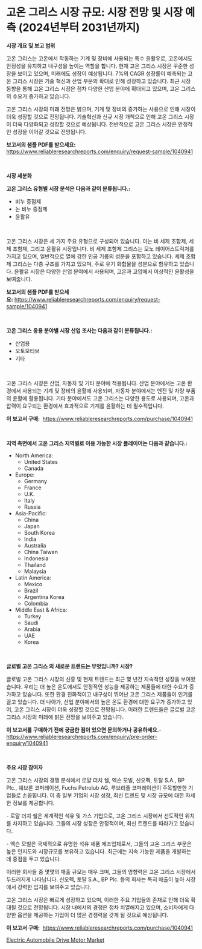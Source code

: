<p><h1>고온 그리스 시장 규모: 시장 전망 및 시장 예측 (2024년부터 2031년까지)</h1></p><p><strong>시장 개요 및 보고 범위</strong></p>
<p><p>고온 그리스는 고온에서 작동하는 기계 및 장비에 사용되는 특수 윤활유로, 고온에서도 안정성을 유지하고 내구성을 높이는 역할을 합니다. 현재 고온 그리스 시장은 꾸준한 성장을 보이고 있으며, 미래에도 성장이 예상됩니다. 7%의 CAGR 성장률이 예측되는 고온 그리스 시장은 기술 혁신과 산업 부문의 확대로 인해 성장하고 있습니다. 최근 시장 동향을 통해 고온 그리스 시장은 점차 다양한 산업 분야에 확대되고 있으며, 고온 그리스의 수요가 증가하고 있습니다. </p><p>고온 그리스 시장의 미래 전망은 밝으며, 기계 및 장비의 증가하는 사용으로 인해 시장이 더욱 성장할 것으로 전망됩니다. 기술혁신과 신규 시장 개척으로 인해 고온 그리스 시장이 더욱 다양화되고 성장할 것으로 예상됩니다. 전반적으로 고온 그리스 시장은 안정적인 성장을 이어갈 것으로 전망됩니다.</p></p>
<p><strong>보고서의 샘플 PDF를 받으세요:</strong> <a href="https://www.reliableresearchreports.com/enquiry/request-sample/1040941">https://www.reliableresearchreports.com/enquiry/request-sample/1040941</a></p>
<p>&nbsp;</p>
<p><strong>시장 세분화</strong></p>
<p><strong>고온 그리스 유형별 시장 분석은 다음과 같이 분류됩니다.:</strong></p>
<p><ul><li>비누 증점제</li><li>논 비누 증점제</li><li>윤활유</li></ul></p>
<p>&nbsp;</p>
<p><p>고온 그리스 시장은 세 가지 주요 유형으로 구성되어 있습니다. 이는 비 세제 조함제, 세제 조함제, 그리고 윤활유 시장입니다. 비 세제 조함제 그리스는 모노 레이어스트럭처를 가지고 있으며, 일반적으로 열에 강한 인공 기름의 성분을 포함하고 있습니다. 세제 조함제 그리스는 다층 구조를 가지고 있으며, 주로 유기 화합물을 성분으로 함유하고 있습니다. 윤활유 시장은 다양한 산업 분야에서 사용되며, 고온과 고압에서 이상적인 윤활성을 보여줍니다.</p></p>
<p><strong>보고서의 샘플 PDF를 받으세요:</strong>&nbsp;<a href="https://www.reliableresearchreports.com/enquiry/request-sample/1040941">https://www.reliableresearchreports.com/enquiry/request-sample/1040941</a></p>
<p>&nbsp;</p>
<p><strong> 고온 그리스 응용 분야별 시장 산업 조사는 다음과 같이 분류됩니다.:</strong></p>
<p><ul><li>산업용</li><li>오토모티브</li><li>기타</li></ul></p>
<p>&nbsp;</p>
<p><p>고온 그리스 시장은 산업, 자동차 및 기타 분야에 적용됩니다. 산업 분야에서는 고온 환경에서 사용되는 기계 및 장비의 윤활에 사용되며, 자동차 분야에서는 엔진 및 차량 부품의 윤활에 활용됩니다. 기타 분야에서도 고온 그리스는 다양한 용도로 사용되며, 고온과 압력이 요구되는 환경에서 효과적으로 기계를 윤활하는 데 필수적입니다.</p></p>
<p><strong>이 보고서 구매:</strong>&nbsp; <a href="https://www.reliableresearchreports.com/purchase/1040941">https://www.reliableresearchreports.com/purchase/1040941</a></p>
<p>&nbsp;</p>
<p><strong>지역 측면에서 고온 그리스 지역별로 이용 가능한 시장 플레이어는 다음과 같습니다.:</strong></p>
<p><ul>
    <li>
        North America:
        <ul>
            <li>United States</li>
            <li>Canada</li>
        </ul>
    </li>
    <li>
        Europe:
        <ul>
            <li>Germany</li>
            <li>France</li>
            <li>U.K.</li>
            <li>Italy</li>
            <li>Russia</li>
        </ul>
    </li>
    <li>
        Asia-Pacific:
        <ul>
            <li>China</li>
            <li>Japan</li>
            <li>South Korea</li>
            <li>India</li>
            <li>Australia</li>
            <li>China Taiwan</li>
            <li>Indonesia</li>
            <li>Thailand</li>
            <li>Malaysia</li>
        </ul>
    </li>
    <li>
        Latin America:
        <ul>
            <li>Mexico</li>
            <li>Brazil</li>
            <li>Argentina Korea</li>
            <li>Colombia</li>
        </ul>
    </li>
    <li>
        Middle East & Africa:
        <ul>
            <li>Turkey</li>
            <li>Saudi</li>
            <li>Arabia</li>
            <li>UAE</li>
            <li>Korea</li>
        </ul>
    </li>
    </ul></p>
<p>&nbsp;</p>
<p><strong>글로벌 고온 그리스 의 새로운 트렌드는 무엇입니까? 시장?</strong></p>
<p><p>글로벌 고온 그리스 시장의 신흥 및 현재 트렌드는 최근 몇 년간 지속적인 성장을 보여왔습니다. 우리는 더 높은 온도에서도 안정적인 성능을 제공하는 제품들에 대한 수요가 증가하고 있습니다. 또한 환경 친화적이고 내구성이 뛰어난 고온 그리스 제품들이 인기를 끌고 있습니다. 더 나아가, 산업 분야에서의 높은 온도 환경에 대한 요구가 증가하고 있어, 고온 그리스 시장이 더욱 성장할 것으로 전망됩니다. 이러한 트렌드들은 글로벌 고온 그리스 시장의 미래에 밝은 전망을 보여주고 있습니다.</p></p>
<p><strong>이 보고서를 구매하기 전에 궁금한 점이 있으면 문의하거나 공유하세요.</strong>- <a href="https://www.reliableresearchreports.com/enquiry/pre-order-enquiry/1040941">https://www.reliableresearchreports.com/enquiry/pre-order-enquiry/1040941</a></p>
<p>&nbsp;</p>
<p><strong>주요 시장 참여자</strong></p>
<p><p>고온 그리스 시장의 경쟁 분석에서 로얄 더치 쉘, 엑슨 모빌, 신오펙, 토탈 S.A., BP Plc., 쉐브론 코퍼레이션, Fuchs Petrolub AG, 루브리졸 코퍼레이션이 주목할만한 기업들로 손꼽힙니다. 이 중 일부 기업의 시장 성장, 최신 트렌드 및 시장 규모에 대한 자세한 정보를 제공합니다.</p><p>- 로얄 더치 쉘은 세계적인 석유 및 가스 기업으로, 고온 그리스 시장에서 선도적인 위치를 차지하고 있습니다. 그들의 시장 성장은 안정적이며, 최신 트렌드를 따라가고 있습니다.</p><p>- 엑슨 모빌은 국제적으로 유명한 석유 제품 제조업체로서, 그들의 고온 그리스 부문은 높은 인지도와 시장규모를 보유하고 있습니다. 최근에는 지속 가능한 제품을 개발하는 데 중점을 두고 있습니다.</p><p>이러한 회사들 중 몇몇의 매출 규모는 매우 크며, 그들의 영향력은 고온 그리스 시장에서 두드러지게 나타납니다. 신오펙, 토탈 S.A., BP Plc. 등의 회사는 특히 매출이 높아 시장에서 강력한 입지를 보여주고 있습니다.</p><p>고온 그리스 시장은 빠르게 성장하고 있으며, 이러한 주요 기업들의 존재로 인해 더욱 확대될 것으로 전망됩니다. 시장 내에서의 경쟁은 점차 치열해지고 있으며, 소비자에게 다양한 옵션을 제공하는 기업이 더 많은 경쟁력을 갖게 될 것으로 예상됩니다.</p></p>
<p><strong>이 보고서 구매:</strong>&nbsp;&nbsp;<a href="https://www.reliableresearchreports.com/purchase/1040941">https://www.reliableresearchreports.com/purchase/1040941</a></p>
<p><p><a href="https://lydian-appliance-61d.notion.site/Electric-Automobile-Drive-Motor-Market-Research-Report-Reveals-The-Latest-Trends-And-Opportunities-o-40c22622298048bea56b304c7a415be0">Electric Automobile Drive Motor Market</a></p></p>
